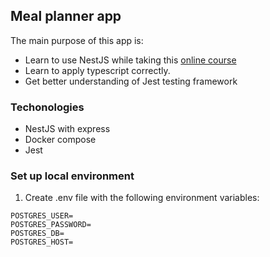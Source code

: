 ## Meal planner app

The main purpose of this app is:
- Learn to use NestJS while taking this [online course](https://www.udemy.com/course/nestjs-zero-to-hero)
- Learn to apply typescript correctly.
- Get better understanding of Jest testing framework

### Techonologies

- NestJS with express
- Docker compose
- Jest

### Set up local environment

1. Create .env file with the following environment variables:
```
POSTGRES_USER=
POSTGRES_PASSWORD=
POSTGRES_DB=
POSTGRES_HOST=
```